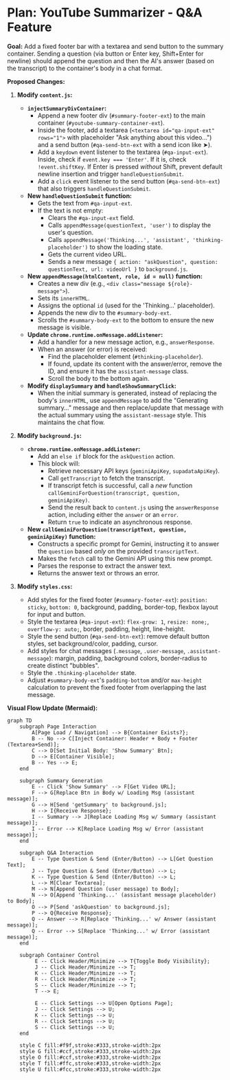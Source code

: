 # Plan: YouTube Summarizer - Q&A Feature

**Goal:** Add a fixed footer bar with a textarea and send button to the summary container. Sending a question (via button or Enter key, Shift+Enter for newline) should append the question and then the AI's answer (based on the transcript) to the container's body in a chat format.

**Proposed Changes:**

1.  **Modify `content.js`:**
    *   **`injectSummaryDivContainer`:**
        *   Append a new footer div (`#summary-footer-ext`) to the main container (`#youtube-summary-container-ext`).
        *   Inside the footer, add a textarea (`<textarea id="qa-input-ext" rows="1">` with placeholder "Ask anything about this video...") and a send button (`#qa-send-btn-ext` with a send icon like ➤).
        *   Add a `keydown` event listener to the textarea (`#qa-input-ext`). Inside, check if `event.key === 'Enter'`. If it is, check `!event.shiftKey`. If Enter is pressed *without* Shift, prevent default newline insertion and trigger `handleQuestionSubmit`.
        *   Add a `click` event listener to the send button (`#qa-send-btn-ext`) that also triggers `handleQuestionSubmit`.
    *   **New `handleQuestionSubmit` function:**
        *   Gets the text from `#qa-input-ext`.
        *   If the text is not empty:
            *   Clears the `#qa-input-ext` field.
            *   Calls `appendMessage(questionText, 'user')` to display the user's question.
            *   Calls `appendMessage('Thinking...', 'assistant', 'thinking-placeholder')` to show the loading state.
            *   Gets the current video URL.
            *   Sends a new message `{ action: "askQuestion", question: questionText, url: videoUrl }` to `background.js`.
    *   **New `appendMessage(htmlContent, role, id = null)` function:**
        *   Creates a new div (e.g., `<div class="message ${role}-message">`).
        *   Sets its `innerHTML`.
        *   Assigns the optional `id` (used for the 'Thinking...' placeholder).
        *   Appends the new div to the `#summary-body-ext`.
        *   Scrolls the `#summary-body-ext` to the bottom to ensure the new message is visible.
    *   **Update `chrome.runtime.onMessage.addListener`:**
        *   Add a handler for a new message action, e.g., `answerResponse`.
        *   When an answer (or error) is received:
            *   Find the placeholder element (`#thinking-placeholder`).
            *   If found, update its content with the answer/error, remove the ID, and ensure it has the `assistant-message` class.
            *   Scroll the body to the bottom again.
    *   **Modify `displaySummary` and `handleShowSummaryClick`:**
        *   When the initial summary is generated, instead of replacing the body's `innerHTML`, use `appendMessage` to add the "Generating summary..." message and then replace/update that message with the actual summary using the `assistant-message` style. This maintains the chat flow.

2.  **Modify `background.js`:**
    *   **`chrome.runtime.onMessage.addListener`:**
        *   Add an `else if` block for the `askQuestion` action.
        *   This block will:
            *   Retrieve necessary API keys (`geminiApiKey`, `supadataApiKey`).
            *   Call `getTranscript` to fetch the transcript.
            *   If transcript fetch is successful, call a *new* function `callGeminiForQuestion(transcript, question, geminiApiKey)`.
            *   Send the result back to `content.js` using the `answerResponse` action, including either the `answer` or an `error`.
            *   Return `true` to indicate an asynchronous response.
    *   **New `callGeminiForQuestion(transcriptText, question, geminiApiKey)` function:**
        *   Constructs a specific prompt for Gemini, instructing it to answer the `question` based *only* on the provided `transcriptText`.
        *   Makes the `fetch` call to the Gemini API using this new prompt.
        *   Parses the response to extract the answer text.
        *   Returns the answer text or throws an error.

3.  **Modify `styles.css`:**
    *   Add styles for the fixed footer (`#summary-footer-ext`): `position: sticky`, `bottom: 0`, background, padding, border-top, flexbox layout for input and button.
    *   Style the textarea (`#qa-input-ext`): `flex-grow: 1`, `resize: none;`, `overflow-y: auto;`, border, padding, height, line-height.
    *   Style the send button (`#qa-send-btn-ext`): remove default button styles, set background/color, padding, cursor.
    *   Add styles for chat messages (`.message`, `.user-message`, `.assistant-message`): margin, padding, background colors, border-radius to create distinct "bubbles".
    *   Style the `.thinking-placeholder` state.
    *   Adjust `#summary-body-ext`'s `padding-bottom` and/or `max-height` calculation to prevent the fixed footer from overlapping the last message.

**Visual Flow Update (Mermaid):**

```mermaid
graph TD
    subgraph Page Interaction
        A[Page Load / Navigation] --> B{Container Exists?};
        B -- No --> C[Inject Container: Header + Body + Footer (Textarea+Send)];
        C --> D[Set Initial Body: 'Show Summary' Btn];
        D --> E[Container Visible];
        B -- Yes --> E;
    end

    subgraph Summary Generation
        E -- Click 'Show Summary' --> F[Get Video URL];
        F --> G[Replace Btn in Body w/ Loading Msg (assistant message)];
        G --> H[Send 'getSummary' to background.js];
        H --> I{Receive Response};
        I -- Summary --> J[Replace Loading Msg w/ Summary (assistant message)];
        I -- Error --> K[Replace Loading Msg w/ Error (assistant message)];
    end

    subgraph Q&A Interaction
        E -- Type Question & Send (Enter/Button) --> L[Get Question Text];
        J -- Type Question & Send (Enter/Button) --> L;
        K -- Type Question & Send (Enter/Button) --> L;
        L --> M[Clear Textarea];
        M --> N[Append Question (user message) to Body];
        N --> O[Append 'Thinking...' (assistant message placeholder) to Body];
        O --> P[Send 'askQuestion' to background.js];
        P --> Q{Receive Response};
        Q -- Answer --> R[Replace 'Thinking...' w/ Answer (assistant message)];
        Q -- Error --> S[Replace 'Thinking...' w/ Error (assistant message)];
    end

    subgraph Container Control
         E -- Click Header/Minimize --> T{Toggle Body Visibility};
         J -- Click Header/Minimize --> T;
         K -- Click Header/Minimize --> T;
         R -- Click Header/Minimize --> T;
         S -- Click Header/Minimize --> T;
         T --> E;

         E -- Click Settings --> U[Open Options Page];
         J -- Click Settings --> U;
         K -- Click Settings --> U;
         R -- Click Settings --> U;
         S -- Click Settings --> U;
    end

    style C fill:#f9f,stroke:#333,stroke-width:2px
    style G fill:#ccf,stroke:#333,stroke-width:2px
    style O fill:#ccf,stroke:#333,stroke-width:2px
    style T fill:#ffc,stroke:#333,stroke-width:2px
    style U fill:#fcc,stroke:#333,stroke-width:2px